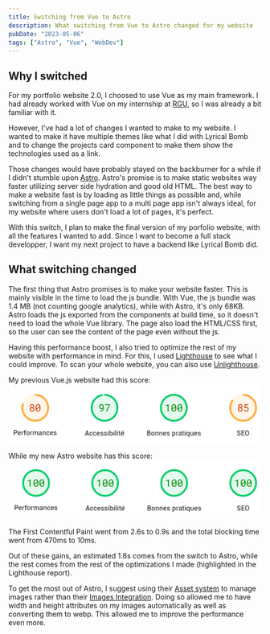 ```yaml
---
title: Switching from Vue to Astro
description: What switching from Vue to Astro changed for my website
pubDate: "2023-05-06"
tags: ["Astro", "Vue", "WebDev"]
---
```


## Why I switched

For my portfolio website 2.0, I choosed to use Vue as my main framework. I had already worked with Vue on my internship at [RGU](https://www.rgu.ac.uk/), so I was already a bit familiar with it.

However, I've had a lot of changes I wanted to make to my website. I wanted to make it have multiple themes like what I did with Lyrical Bomb and to change the projects card component to make them show the technologies used as a link.

Those changes would have probably stayed on the backburner for a while if I didn't stumble upon [Astro](https://astro.build/). Astro's promise is to make static websites way faster utilizing server side hydration and good old HTML. The best way to make a website fast is by loading as little things as possible and, while switching from a single page app to a multi page app isn't always ideal, for my website where users don't load a lot of pages, it's perfect.

With this switch, I plan to make the final version of my porfolio website, with all the features I wanted to add. Since I want to become a full stack developper, I want my next project to have a backend like Lyrical Bomb did.

## What switching changed

The first thing that Astro promises is to make your website faster. This is mainly visible in the time to load the js bundle. With Vue, the js bundle was 1.4 MB (not counting google analytics), while with Astro, it's only 68KB. Astro loads the js exported from the components at build time, so it doesn't need to load the whole Vue library. The page also load the HTML/CSS first, so the user can see the content of the page even without the js.

Having this performance boost, I also tried to optimize the rest of my website with performance in mind. For this, I used [Lighthouse](https://developers.google.com/web/tools/lighthouse) to see what I could improve. To scan your whole website, you can also use [Unlighthouse](https://unlighthouse.dev/).

My previous Vue.js website had this score:
![Lighthouse score for my previous website](../../assets/blog/lighthouse_score_website-v2.png)

While my new Astro website has this score:
![Lighthouse score for my new website](../../assets/blog/lighthouse_score_website-v3.png)

The First Contentful Paint went from 2.6s to 0.9s and the total blocking time went from 470ms to 10ms.

Out of these gains, an estimated 1.8s comes from the switch to Astro, while the rest comes from the rest of the optimizations I made (highlighted in the Lighthouse report).

To get the most out of Astro, I suggest using their [Asset system](https://docs.astro.build/en/guides/assets/) to manage images rather than their [Images Integration](https://docs.astro.build/en/guides/integrations-guide/image/). Doing so allowed me to have width and height attributes on my images automatically as well as converting them to webp. This allowed me to improve the performance even more.
